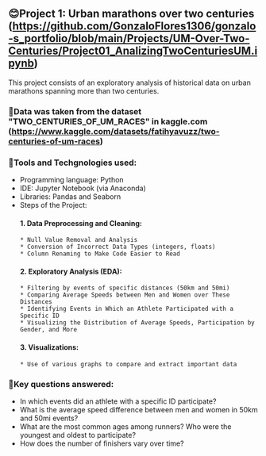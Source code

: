 ## 😊Project 1: Urban marathons over two centuries (https://github.com/GonzaloFlores1306/gonzalo-s_portfolio/blob/main/Projects/UM-Over-Two-Centuries/Project01_AnalizingTwoCenturiesUM.ipynb)

This project consists of an exploratory analysis of historical data on urban marathons spanning more than two centuries.

### 🦿Data was taken from the dataset "TWO_CENTURIES_OF_UM_RACES" in kaggle.com (https://www.kaggle.com/datasets/fatihyavuzz/two-centuries-of-um-races)
### 🔧Tools and Techgnologies used:
  * Programming language: Python
  * IDE: Jupyter Notebook (via Anaconda)
  * Libraries: Pandas and Seaborn
* Steps of the Project:
  #### 1. Data Preprocessing and Cleaning:
      * Null Value Removal and Analysis
      * Conversion of Incorrect Data Types (integers, floats)
      * Column Renaming to Make Code Easier to Read
  #### 2. Exploratory Analysis (EDA):
      * Filtering by events of specific distances (50km and 50mi)
      * Comparing Average Speeds between Men and Women over These Distances
      * Identifying Events in Which an Athlete Participated with a Specific ID
      * Visualizing the Distribution of Average Speeds, Participation by Gender, and More
  #### 3. Visualizations:
      * Use of various graphs to compare and extract important data
### 🧠Key questions answered:
  * In which events did an athlete with a specific ID participate?
  * What is the average speed difference between men and women in 50km and 50mi events?
  * What are the most common ages among runners? Who were the youngest and oldest to participate?
  * How does the number of finishers vary over time?
